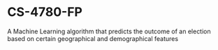 # CS-4780-FP
A Machine Learning algorithm that predicts the outcome of an election based on certain geographical and demographical features
